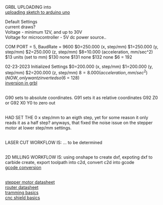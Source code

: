 GRBL UPLOADING into
<br> [uploading sketch to arduino uno](https://www.youtube.com/watch?v=zUb8tiFCwmk&t=5s)

Default Settings
<br> current draws?
<br> Voltage - minimum 12V, and up to 30V
<br> Voltage for microcontroller - 5V dc power source..

COM PORT = 5, BaudRate = 9600
$0=250.000 (x, step/mm)
$1=250.000 (y, step/mm)
$2=250.000 (z, step/mm)
$8=10.000 (acceleration, mm/sec^2)
$13 units (set to mm)
$130 none
$131 none
$132 none
$6 = 192


02-23-2023 Initialized Settings
$0=200.000 (x, step/mm)
$1=200.000 (y, step/mm)
$2=200.000 (z, step/mm)
$8=8.000 (acceleration, mm/sec^2)
(NOW, only want z inverted so 
($6 = 128)
<br> [inversion in grbl](https://forum.makerforums.info/t/how-do-i-invert-the-y-and-z-axis-of-my-grbl-cnc-arduino-uno/80114/3)


<br> G90 sets to absolute coordinates. G91 sets it as relative coordinates
G92 Z0 or 
G92 X0 Y0 to zero out

<br>HAD SET THE 0 x step/mm to an eigth step, yet for some reason it only reads it as a half step? anyways, that fixed the noise issue on the stepper motor at lower step/mm settings. 

<br> LASER CUT WORKFLOW IS: ... to be determined

<br> 2D MILLING WORKFLOW IS: using onshape to create dxf, expoting dxf to carbide create, export toolpath into c2d, convert c2d into gcode
<br> [gcode conversion](https://my.carbide3d.com/extractgcode/)

<br> [stepper motor datasheet](https://www.omc-stepperonline.com/3pcs-of-nema-17-bipolar-59ncm-84oz-in-2a-42x48mm-4-wires-w-1m-cable-connector-3-17hs19-2004s1)
<br> [router datasheet](https://shop.carbide3d.com/products/carbide-compact-router)
<br> [tramming basics](https://shapeokoenthusiasts.gitbook.io/shapeoko-cnc-a-to-z/squaring)
<br> [cnc shield basics](https://www.youtube.com/watch?v=zUb8tiFCwmk) 
